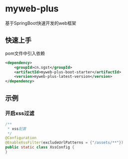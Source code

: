 # myweb-plus
基于SpringBoot快速开发的web框架

## 快速上手
pom文件中引入依赖
```xml
<dependency>
    <groupId>cn.sgst</groupId>
    <artifactId>myweb-plus-boot-starter</artifactId>
    <version>myweb-plus-latest-version</version>
</dependency>
```

## 示例
### 开启xss过滤
```java
/**
 * xss配置
 */
@Configuration
@EnableXssFilter(excludeUrlPatterns = {"/assets/**"})
public static class XssConfig {
}
```